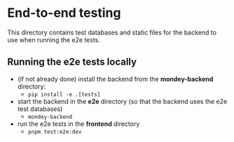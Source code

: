 # End-to-end testing

This directory contains test databases and static files for the backend to use when running the e2e tests.

## Running the e2e tests locally

- (if not already done) install the backend from the **mondey-backend** directory:
  - `pip install -e .[tests]`
- start the backend in the **e2e** directory (so that the backend uses the e2e test databases)
  - `mondey-backend`
- run the e2e tests in the **frontend** directory
  - `pnpm test:e2e:dev`
